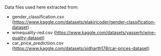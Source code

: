 Data files used here extracted from:
- gender_classification.csv (https://www.kaggle.com/datasets/elakiricoder/gender-classification-dataset)
- winequality-red.csv (https://www.kaggle.com/datasets/yasserh/wine-quality-dataset)
- car_price_predictiion.csv (https://www.kaggle.com/datasets/sidharth178/car-prices-dataset)